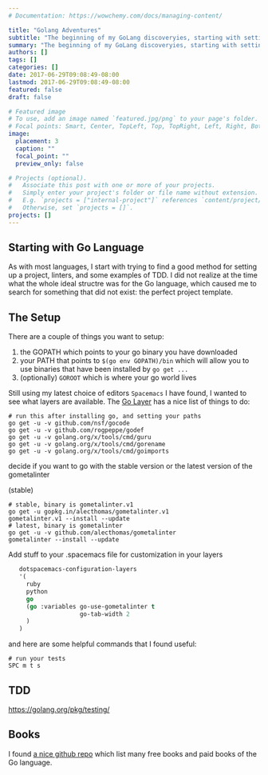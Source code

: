 ```yaml
---
# Documentation: https://wowchemy.com/docs/managing-content/

title: "Golang Adventures"
subtitle: "The beginning of my GoLang discoveryies, starting with setting up Spacemacs IDE"
summary: "The beginning of my GoLang discoveryies, starting with setting up Spacemacs IDE"
authors: []
tags: []
categories: []
date: 2017-06-29T09:08:49-08:00
lastmod: 2017-06-29T09:08:49-08:00
featured: false
draft: false

# Featured image
# To use, add an image named `featured.jpg/png` to your page's folder.
# Focal points: Smart, Center, TopLeft, Top, TopRight, Left, Right, BottomLeft, Bottom, BottomRight.
image:
  placement: 3
  caption: ""
  focal_point: ""
  preview_only: false

# Projects (optional).
#   Associate this post with one or more of your projects.
#   Simply enter your project's folder or file name without extension.
#   E.g. `projects = ["internal-project"]` references `content/project/deep-learning/index.md`.
#   Otherwise, set `projects = []`.
projects: []
---
```


## Starting with Go Language

As with most languages, I start with trying to find a good method for setting up a project, linters, and some examples of TDD. I did not realize at the time what the whole ideal structre was for the Go language, which caused me to search for something that did not exist: the perfect project template.

## The Setup

There are a couple of things you want to setup:

1. the GOPATH which points to your go binary you have downloaded
1. your PATH that points to `$(go env GOPATH)/bin` which will allow you to use binaries that have been installed by `go get ...`
1. (optionally) `GOROOT` which is where your go world lives

Still using my latest choice of editors `Spacemacs` I have found, I wanted to see what layers are available. The [Go Layer](https://github.com/syl20bnr/spacemacs/tree/master/layers/%2Blang/go) has a nice list of things to do:

```
# run this after installing go, and setting your paths
go get -u -v github.com/nsf/gocode
go get -u -v github.com/rogpeppe/godef
go get -u -v golang.org/x/tools/cmd/guru
go get -u -v golang.org/x/tools/cmd/gorename
go get -u -v golang.org/x/tools/cmd/goimports
```

decide if you want to go with the stable version or the latest version of the gometalinter

(stable)
```
# stable, binary is gometalinter.v1
go get -u gopkg.in/alecthomas/gometalinter.v1
gometalinter.v1 --install --update
# latest, binary is gometalinter
go get -u -v github.com/alecthomas/gometalinter
gometalinter --install --update
```

Add stuff to your .spacemacs file for customization in your layers

```lisp
   dotspacemacs-configuration-layers
   '(
     ruby
     python
     go
     (go :variables go-use-gometalinter t
                    go-tab-width 2
     )
   )
```

and here are some helpful commands that I found useful:

```
# run your tests
SPC m t s
```

## TDD

https://golang.org/pkg/testing/

## Books

I found [a nice github repo](https://github.com/dariubs/GoBooks) which list many free books and paid books of the Go language.
